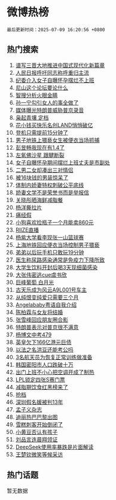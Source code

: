 # 微博热榜

`最后更新时间：2025-07-09 16:20:56 +0800`

## 热门搜索

1. [谱写三晋大地推进中国式现代化新篇章](https://m.weibo.cn/search?containerid=100103type%3D1%26t%3D10%26q%3D%23%E8%B0%B1%E5%86%99%E4%B8%89%E6%99%8B%E5%A4%A7%E5%9C%B0%E6%8E%A8%E8%BF%9B%E4%B8%AD%E5%9B%BD%E5%BC%8F%E7%8E%B0%E4%BB%A3%E5%8C%96%E6%96%B0%E7%AF%87%E7%AB%A0%23&stream_entry_id=51&isnewpage=1&extparam=seat%3D1%26q%3D%2523%25E8%25B0%25B1%25E5%2586%2599%25E4%25B8%2589%25E6%2599%258B%25E5%25A4%25A7%25E5%259C%25B0%25E6%258E%25A8%25E8%25BF%259B%25E4%25B8%25AD%25E5%259B%25BD%25E5%25BC%258F%25E7%258E%25B0%25E4%25BB%25A3%25E5%258C%2596%25E6%2596%25B0%25E7%25AF%2587%25E7%25AB%25A0%2523%26cate%3D10103%26filter_type%3Drealtimehot%26dgr%3D0%26pos%3D0%26stream_entry_id%3D51%26c_type%3D51%26display_time%3D1752049254%26pre_seqid%3D17520492547470359114885)
1. [人民日报呼吁同志称呼重归主流](https://m.weibo.cn/search?containerid=100103type%3D1%26t%3D10%26q%3D%23%E4%BA%BA%E6%B0%91%E6%97%A5%E6%8A%A5%E5%91%BC%E5%90%81%E5%90%8C%E5%BF%97%E7%A7%B0%E5%91%BC%E9%87%8D%E5%BD%92%E4%B8%BB%E6%B5%81%23&stream_entry_id=31&isnewpage=1&extparam=seat%3D1%26band_rank%3D1%26dgr%3D0%26filter_type%3Drealtimehot%26c_type%3D31%26pos%3D0%26cate%3D5001%26realpos%3D1%26stream_entry_id%3D31%26q%3D%2523%25E4%25BA%25BA%25E6%25B0%2591%25E6%2597%25A5%25E6%258A%25A5%25E5%2591%25BC%25E5%2590%2581%25E5%2590%258C%25E5%25BF%2597%25E7%25A7%25B0%25E5%2591%25BC%25E9%2587%258D%25E5%25BD%2592%25E4%25B8%25BB%25E6%25B5%2581%2523%26flag%3D1%26lcate%3D5001%26display_time%3D1752049254%26pre_seqid%3D17520492547470359114885)
1. [纪委介入女子自曝怀孕摆烂不上班](https://m.weibo.cn/search?containerid=100103type%3D1%26t%3D10%26q%3D%23%E7%BA%AA%E5%A7%94%E4%BB%8B%E5%85%A5%E5%A5%B3%E5%AD%90%E8%87%AA%E6%9B%9D%E6%80%80%E5%AD%95%E6%91%86%E7%83%82%E4%B8%8D%E4%B8%8A%E7%8F%AD%23&stream_entry_id=31&isnewpage=1&extparam=seat%3D1%26band_rank%3D2%26dgr%3D0%26filter_type%3Drealtimehot%26c_type%3D31%26pos%3D1%26cate%3D5001%26realpos%3D2%26stream_entry_id%3D31%26q%3D%2523%25E7%25BA%25AA%25E5%25A7%2594%25E4%25BB%258B%25E5%2585%25A5%25E5%25A5%25B3%25E5%25AD%2590%25E8%2587%25AA%25E6%259B%259D%25E6%2580%2580%25E5%25AD%2595%25E6%2591%2586%25E7%2583%2582%25E4%25B8%258D%25E4%25B8%258A%25E7%258F%25AD%2523%26flag%3D2%26lcate%3D5001%26display_time%3D1752049254%26pre_seqid%3D17520492547470359114885)
1. [尼山这个论坛要论什么](https://m.weibo.cn/search?containerid=100103type%3D1%26t%3D10%26q%3D%23%E5%B0%BC%E5%B1%B1%E8%BF%99%E4%B8%AA%E8%AE%BA%E5%9D%9B%E8%A6%81%E8%AE%BA%E4%BB%80%E4%B9%88%23&stream_entry_id=31&isnewpage=1&extparam=seat%3D1%26band_rank%3D3%26dgr%3D0%26filter_type%3Drealtimehot%26c_type%3D31%26pos%3D2%26cate%3D5001%26realpos%3D3%26stream_entry_id%3D31%26q%3D%2523%25E5%25B0%25BC%25E5%25B1%25B1%25E8%25BF%2599%25E4%25B8%25AA%25E8%25AE%25BA%25E5%259D%259B%25E8%25A6%2581%25E8%25AE%25BA%25E4%25BB%2580%25E4%25B9%2588%2523%26flag%3D0%26lcate%3D5001%26display_time%3D1752049254%26pre_seqid%3D17520492547470359114885)
1. [智搜分析火眼金睛](https://m.weibo.cn/search?containerid=100103type%3D1%26t%3D10%26q%3D%23%E6%99%BA%E6%90%9C%E5%88%86%E6%9E%90%E7%81%AB%E7%9C%BC%E9%87%91%E7%9D%9B%23&stream_entry_id=31&isnewpage=1&extparam=seat%3D1%26q%3D%2523%25E6%2599%25BA%25E6%2590%259C%25E5%2588%2586%25E6%259E%2590%25E7%2581%25AB%25E7%259C%25BC%25E9%2587%2591%25E7%259D%259B%2523%26dgr%3D0%26pos%3D3%26is_ad_pos%3D1%26c_type%3D31%26cate%3D5001%26lcate%3D5001%26adid%3D293244%26filter_type%3Drealtimehot%26stream_entry_id%3D31%26band_rank%3D4%26display_time%3D1752049254%26pre_seqid%3D17520492547470359114885)
1. [孙一宁勾引女人的事全做了](https://m.weibo.cn/search?containerid=100103type%3D1%26t%3D10%26q%3D%23%E5%AD%99%E4%B8%80%E5%AE%81%E5%8B%BE%E5%BC%95%E5%A5%B3%E4%BA%BA%E7%9A%84%E4%BA%8B%E5%85%A8%E5%81%9A%E4%BA%86%23&stream_entry_id=31&isnewpage=1&extparam=seat%3D1%26band_rank%3D4%26dgr%3D0%26filter_type%3Drealtimehot%26c_type%3D31%26pos%3D4%26cate%3D5001%26realpos%3D4%26stream_entry_id%3D31%26q%3D%2523%25E5%25AD%2599%25E4%25B8%2580%25E5%25AE%2581%25E5%258B%25BE%25E5%25BC%2595%25E5%25A5%25B3%25E4%25BA%25BA%25E7%259A%2584%25E4%25BA%258B%25E5%2585%25A8%25E5%2581%259A%25E4%25BA%2586%2523%26flag%3D2%26lcate%3D5001%26display_time%3D1752049254%26pre_seqid%3D17520492547470359114885)
1. [媒体曝光特朗普威胁普京录音](https://m.weibo.cn/search?containerid=100103type%3D1%26t%3D10%26q%3D%23%E5%AA%92%E4%BD%93%E6%9B%9D%E5%85%89%E7%89%B9%E6%9C%97%E6%99%AE%E5%A8%81%E8%83%81%E6%99%AE%E4%BA%AC%E5%BD%95%E9%9F%B3%23&stream_entry_id=31&isnewpage=1&extparam=seat%3D1%26band_rank%3D5%26dgr%3D0%26filter_type%3Drealtimehot%26c_type%3D31%26pos%3D5%26cate%3D5001%26realpos%3D5%26stream_entry_id%3D31%26q%3D%2523%25E5%25AA%2592%25E4%25BD%2593%25E6%259B%259D%25E5%2585%2589%25E7%2589%25B9%25E6%259C%2597%25E6%2599%25AE%25E5%25A8%2581%25E8%2583%2581%25E6%2599%25AE%25E4%25BA%25AC%25E5%25BD%2595%25E9%259F%25B3%2523%26flag%3D1%26lcate%3D5001%26display_time%3D1752049254%26pre_seqid%3D17520492547470359114885)
1. [枭起青壤 定档](https://m.weibo.cn/search?containerid=100103type%3D1%26t%3D10%26q%3D%E6%9E%AD%E8%B5%B7%E9%9D%92%E5%A3%A4+%E5%AE%9A%E6%A1%A3&stream_entry_id=31&isnewpage=1&extparam=seat%3D1%26band_rank%3D6%26dgr%3D0%26filter_type%3Drealtimehot%26c_type%3D31%26pos%3D6%26cate%3D5001%26realpos%3D6%26stream_entry_id%3D31%26q%3D%25E6%259E%25AD%25E8%25B5%25B7%25E9%259D%2592%25E5%25A3%25A4%2520%25E5%25AE%259A%25E6%25A1%25A3%26flag%3D1%26lcate%3D5001%26display_time%3D1752049254%26pre_seqid%3D17520492547470359114885)
1. [花小钱买快乐名创LAND悄悄破亿](https://m.weibo.cn/search?containerid=100103type%3D1%26t%3D10%26q%3D%23%E8%8A%B1%E5%B0%8F%E9%92%B1%E4%B9%B0%E5%BF%AB%E4%B9%90%E5%90%8D%E5%88%9BLAND%E6%82%84%E6%82%84%E7%A0%B4%E4%BA%BF%23&stream_entry_id=31&isnewpage=1&extparam=seat%3D1%26band_rank%3D7%26dgr%3D0%26filter_type%3Drealtimehot%26is_ad_pos%3D1%26c_type%3D31%26q%3D%2523%25E8%258A%25B1%25E5%25B0%258F%25E9%2592%25B1%25E4%25B9%25B0%25E5%25BF%25AB%25E4%25B9%2590%25E5%2590%258D%25E5%2588%259BLAND%25E6%2582%2584%25E6%2582%2584%25E7%25A0%25B4%25E4%25BA%25BF%2523%26cate%3D5001%26topic_ad%3D1%26stream_entry_id%3D31%26adid%3D293228%26lcate%3D5001%26pos%3D7%26display_time%3D1752049254%26pre_seqid%3D17520492547470359114885)
1. [登机只需提前15分钟了](https://m.weibo.cn/search?containerid=100103type%3D1%26t%3D10%26q%3D%23%E7%99%BB%E6%9C%BA%E5%8F%AA%E9%9C%80%E6%8F%90%E5%89%8D15%E5%88%86%E9%92%9F%E4%BA%86%23&stream_entry_id=31&isnewpage=1&extparam=seat%3D1%26band_rank%3D7%26dgr%3D0%26filter_type%3Drealtimehot%26c_type%3D31%26pos%3D8%26cate%3D5001%26realpos%3D7%26stream_entry_id%3D31%26q%3D%2523%25E7%2599%25BB%25E6%259C%25BA%25E5%258F%25AA%25E9%259C%2580%25E6%258F%2590%25E5%2589%258D15%25E5%2588%2586%25E9%2592%259F%25E4%25BA%2586%2523%26flag%3D0%26lcate%3D5001%26display_time%3D1752049254%26pre_seqid%3D17520492547470359114885)
1. [男子地铁上猥亵女生被便衣当场抓捕](https://m.weibo.cn/search?containerid=100103type%3D1%26t%3D10%26q%3D%23%E7%94%B7%E5%AD%90%E5%9C%B0%E9%93%81%E4%B8%8A%E7%8C%A5%E4%BA%B5%E5%A5%B3%E7%94%9F%E8%A2%AB%E4%BE%BF%E8%A1%A3%E5%BD%93%E5%9C%BA%E6%8A%93%E6%8D%95%23&stream_entry_id=31&isnewpage=1&extparam=seat%3D1%26band_rank%3D8%26dgr%3D0%26filter_type%3Drealtimehot%26c_type%3D31%26pos%3D9%26cate%3D5001%26realpos%3D8%26stream_entry_id%3D31%26q%3D%2523%25E7%2594%25B7%25E5%25AD%2590%25E5%259C%25B0%25E9%2593%2581%25E4%25B8%258A%25E7%258C%25A5%25E4%25BA%25B5%25E5%25A5%25B3%25E7%2594%259F%25E8%25A2%25AB%25E4%25BE%25BF%25E8%25A1%25A3%25E5%25BD%2593%25E5%259C%25BA%25E6%258A%2593%25E6%258D%2595%2523%26flag%3D0%26lcate%3D5001%26display_time%3D1752049254%26pre_seqid%3D17520492547470359114885)
1. [彭昱畅我现在有1.4了](https://m.weibo.cn/search?containerid=100103type%3D1%26t%3D10%26q%3D%E5%BD%AD%E6%98%B1%E7%95%85%E6%88%91%E7%8E%B0%E5%9C%A8%E6%9C%891.4%E4%BA%86&stream_entry_id=31&isnewpage=1&extparam=seat%3D1%26band_rank%3D9%26dgr%3D0%26filter_type%3Drealtimehot%26c_type%3D31%26pos%3D10%26cate%3D5001%26realpos%3D9%26stream_entry_id%3D31%26q%3D%25E5%25BD%25AD%25E6%2598%25B1%25E7%2595%2585%25E6%2588%2591%25E7%258E%25B0%25E5%259C%25A8%25E6%259C%25891.4%25E4%25BA%2586%26flag%3D2%26lcate%3D5001%26display_time%3D1752049254%26pre_seqid%3D17520492547470359114885)
1. [左氧佛沙星 跟腱断裂](https://m.weibo.cn/search?containerid=100103type%3D1%26t%3D10%26q%3D%E5%B7%A6%E6%B0%A7%E4%BD%9B%E6%B2%99%E6%98%9F+%E8%B7%9F%E8%85%B1%E6%96%AD%E8%A3%82&stream_entry_id=31&isnewpage=1&extparam=seat%3D1%26band_rank%3D10%26dgr%3D0%26filter_type%3Drealtimehot%26c_type%3D31%26pos%3D11%26cate%3D5001%26realpos%3D10%26stream_entry_id%3D31%26q%3D%25E5%25B7%25A6%25E6%25B0%25A7%25E4%25BD%259B%25E6%25B2%2599%25E6%2598%259F%2520%25E8%25B7%259F%25E8%2585%25B1%25E6%2596%25AD%25E8%25A3%2582%26flag%3D1%26lcate%3D5001%26display_time%3D1752049254%26pre_seqid%3D17520492547470359114885)
1. [女子自曝怀孕期间摆烂上班丈夫是市副处](https://m.weibo.cn/search?containerid=100103type%3D1%26t%3D10%26q%3D%23%E5%A5%B3%E5%AD%90%E8%87%AA%E6%9B%9D%E6%80%80%E5%AD%95%E6%9C%9F%E9%97%B4%E6%91%86%E7%83%82%E4%B8%8A%E7%8F%AD%E4%B8%88%E5%A4%AB%E6%98%AF%E5%B8%82%E5%89%AF%E5%A4%84%23&stream_entry_id=31&isnewpage=1&extparam=seat%3D1%26band_rank%3D11%26dgr%3D0%26filter_type%3Drealtimehot%26c_type%3D31%26pos%3D12%26cate%3D5001%26realpos%3D11%26stream_entry_id%3D31%26q%3D%2523%25E5%25A5%25B3%25E5%25AD%2590%25E8%2587%25AA%25E6%259B%259D%25E6%2580%2580%25E5%25AD%2595%25E6%259C%259F%25E9%2597%25B4%25E6%2591%2586%25E7%2583%2582%25E4%25B8%258A%25E7%258F%25AD%25E4%25B8%2588%25E5%25A4%25AB%25E6%2598%25AF%25E5%25B8%2582%25E5%2589%25AF%25E5%25A4%2584%2523%26flag%3D2%26lcate%3D5001%26display_time%3D1752049254%26pre_seqid%3D17520492547470359114885)
1. [二男二女却凑出三对情侣](https://m.weibo.cn/search?containerid=100103type%3D1%26t%3D10%26q%3D%E4%BA%8C%E7%94%B7%E4%BA%8C%E5%A5%B3%E5%8D%B4%E5%87%91%E5%87%BA%E4%B8%89%E5%AF%B9%E6%83%85%E4%BE%A3&stream_entry_id=31&isnewpage=1&extparam=seat%3D1%26band_rank%3D12%26dgr%3D0%26filter_type%3Drealtimehot%26c_type%3D31%26pos%3D13%26cate%3D5001%26realpos%3D12%26stream_entry_id%3D31%26q%3D%25E4%25BA%258C%25E7%2594%25B7%25E4%25BA%258C%25E5%25A5%25B3%25E5%258D%25B4%25E5%2587%2591%25E5%2587%25BA%25E4%25B8%2589%25E5%25AF%25B9%25E6%2583%2585%25E4%25BE%25A3%26flag%3D1%26lcate%3D5001%26display_time%3D1752049254%26pre_seqid%3D17520492547470359114885)
1. [被16块钱的男装惊呆了](https://m.weibo.cn/search?containerid=100103type%3D1%26t%3D10%26q%3D%E8%A2%AB16%E5%9D%97%E9%92%B1%E7%9A%84%E7%94%B7%E8%A3%85%E6%83%8A%E5%91%86%E4%BA%86&stream_entry_id=31&isnewpage=1&extparam=seat%3D1%26band_rank%3D13%26dgr%3D0%26filter_type%3Drealtimehot%26c_type%3D31%26pos%3D14%26cate%3D5001%26realpos%3D13%26stream_entry_id%3D31%26q%3D%25E8%25A2%25AB16%25E5%259D%2597%25E9%2592%25B1%25E7%259A%2584%25E7%2594%25B7%25E8%25A3%2585%25E6%2583%258A%25E5%2591%2586%25E4%25BA%2586%26flag%3D1%26lcate%3D5001%26display_time%3D1752049254%26pre_seqid%3D17520492547470359114885)
1. [体制内娇妻特权刺破公平底线](https://m.weibo.cn/search?containerid=100103type%3D1%26t%3D10%26q%3D%23%E4%BD%93%E5%88%B6%E5%86%85%E5%A8%87%E5%A6%BB%E7%89%B9%E6%9D%83%E5%88%BA%E7%A0%B4%E5%85%AC%E5%B9%B3%E5%BA%95%E7%BA%BF%23&stream_entry_id=31&isnewpage=1&extparam=seat%3D1%26band_rank%3D14%26dgr%3D0%26filter_type%3Drealtimehot%26c_type%3D31%26pos%3D15%26cate%3D5001%26realpos%3D14%26stream_entry_id%3D31%26q%3D%2523%25E4%25BD%2593%25E5%2588%25B6%25E5%2586%2585%25E5%25A8%2587%25E5%25A6%25BB%25E7%2589%25B9%25E6%259D%2583%25E5%2588%25BA%25E7%25A0%25B4%25E5%2585%25AC%25E5%25B9%25B3%25E5%25BA%2595%25E7%25BA%25BF%2523%26flag%3D0%26lcate%3D5001%26display_time%3D1752049254%26pre_seqid%3D17520492547470359114885)
1. [娇妻文学不是荣誉书而是举报信](https://m.weibo.cn/search?containerid=100103type%3D1%26t%3D10%26q%3D%23%E5%A8%87%E5%A6%BB%E6%96%87%E5%AD%A6%E4%B8%8D%E6%98%AF%E8%8D%A3%E8%AA%89%E4%B9%A6%E8%80%8C%E6%98%AF%E4%B8%BE%E6%8A%A5%E4%BF%A1%23&stream_entry_id=31&isnewpage=1&extparam=seat%3D1%26band_rank%3D15%26dgr%3D0%26filter_type%3Drealtimehot%26c_type%3D31%26pos%3D16%26cate%3D5001%26realpos%3D15%26stream_entry_id%3D31%26q%3D%2523%25E5%25A8%2587%25E5%25A6%25BB%25E6%2596%2587%25E5%25AD%25A6%25E4%25B8%258D%25E6%2598%25AF%25E8%258D%25A3%25E8%25AA%2589%25E4%25B9%25A6%25E8%2580%258C%25E6%2598%25AF%25E4%25B8%25BE%25E6%258A%25A5%25E4%25BF%25A1%2523%26flag%3D1%26lcate%3D5001%26display_time%3D1752049254%26pre_seqid%3D17520492547470359114885)
1. [关晓彤晒海鲜减脂餐](https://m.weibo.cn/search?containerid=100103type%3D1%26t%3D10%26q%3D%23%E5%85%B3%E6%99%93%E5%BD%A4%E6%99%92%E6%B5%B7%E9%B2%9C%E5%87%8F%E8%84%82%E9%A4%90%23&stream_entry_id=31&isnewpage=1&extparam=seat%3D1%26band_rank%3D16%26dgr%3D0%26filter_type%3Drealtimehot%26c_type%3D31%26pos%3D17%26cate%3D5001%26realpos%3D16%26stream_entry_id%3D31%26q%3D%2523%25E5%2585%25B3%25E6%2599%2593%25E5%25BD%25A4%25E6%2599%2592%25E6%25B5%25B7%25E9%25B2%259C%25E5%2587%258F%25E8%2584%2582%25E9%25A4%2590%2523%26flag%3D1%26lcate%3D5001%26display_time%3D1752049254%26pre_seqid%3D17520492547470359114885)
1. [杨洋撕拉片](https://m.weibo.cn/search?containerid=100103type%3D1%26t%3D10%26q%3D%23%E6%9D%A8%E6%B4%8B%E6%92%95%E6%8B%89%E7%89%87%23&stream_entry_id=31&isnewpage=1&extparam=seat%3D1%26band_rank%3D17%26dgr%3D0%26filter_type%3Drealtimehot%26c_type%3D31%26pos%3D18%26cate%3D5001%26realpos%3D17%26stream_entry_id%3D31%26q%3D%2523%25E6%259D%25A8%25E6%25B4%258B%25E6%2592%2595%25E6%258B%2589%25E7%2589%2587%2523%26flag%3D0%26lcate%3D5001%26display_time%3D1752049254%26pre_seqid%3D17520492547470359114885)
1. [痛经假](https://m.weibo.cn/search?containerid=100103type%3D1%26t%3D10%26q%3D%E7%97%9B%E7%BB%8F%E5%81%87&stream_entry_id=31&isnewpage=1&extparam=seat%3D1%26band_rank%3D18%26dgr%3D0%26filter_type%3Drealtimehot%26c_type%3D31%26pos%3D19%26cate%3D5001%26realpos%3D18%26stream_entry_id%3D31%26q%3D%25E7%2597%259B%25E7%25BB%258F%25E5%2581%2587%26flag%3D1%26lcate%3D5001%26display_time%3D1752049254%26pre_seqid%3D17520492547470359114885)
1. [小狗喜欢捡瓶子一个月能卖860元](https://m.weibo.cn/search?containerid=100103type%3D1%26t%3D10%26q%3D%23%E5%B0%8F%E7%8B%97%E5%96%9C%E6%AC%A2%E6%8D%A1%E7%93%B6%E5%AD%90%E4%B8%80%E4%B8%AA%E6%9C%88%E8%83%BD%E5%8D%96860%E5%85%83%23&stream_entry_id=31&isnewpage=1&extparam=seat%3D1%26band_rank%3D19%26dgr%3D0%26filter_type%3Drealtimehot%26c_type%3D31%26pos%3D20%26cate%3D5001%26realpos%3D19%26stream_entry_id%3D31%26q%3D%2523%25E5%25B0%258F%25E7%258B%2597%25E5%2596%259C%25E6%25AC%25A2%25E6%258D%25A1%25E7%2593%25B6%25E5%25AD%2590%25E4%25B8%2580%25E4%25B8%25AA%25E6%259C%2588%25E8%2583%25BD%25E5%258D%2596860%25E5%2585%2583%2523%26flag%3D0%26lcate%3D5001%26display_time%3D1752049254%26pre_seqid%3D17520492547470359114885)
1. [RIIZE直播](https://m.weibo.cn/search?containerid=100103type%3D1%26t%3D10%26q%3D%23RIIZE%E7%9B%B4%E6%92%AD%23&stream_entry_id=31&isnewpage=1&extparam=seat%3D1%26band_rank%3D20%26dgr%3D0%26filter_type%3Drealtimehot%26c_type%3D31%26pos%3D21%26cate%3D5001%26realpos%3D20%26stream_entry_id%3D31%26q%3D%2523RIIZE%25E7%259B%25B4%25E6%2592%25AD%2523%26flag%3D1%26lcate%3D5001%26display_time%3D1752049254%26pre_seqid%3D17520492547470359114885)
1. [杨紫大学看李现张一山篮球赛](https://m.weibo.cn/search?containerid=100103type%3D1%26t%3D10%26q%3D%E6%9D%A8%E7%B4%AB%E5%A4%A7%E5%AD%A6%E7%9C%8B%E6%9D%8E%E7%8E%B0%E5%BC%A0%E4%B8%80%E5%B1%B1%E7%AF%AE%E7%90%83%E8%B5%9B&stream_entry_id=31&isnewpage=1&extparam=seat%3D1%26band_rank%3D21%26dgr%3D0%26filter_type%3Drealtimehot%26c_type%3D31%26pos%3D22%26cate%3D5001%26realpos%3D21%26stream_entry_id%3D31%26q%3D%25E6%259D%25A8%25E7%25B4%25AB%25E5%25A4%25A7%25E5%25AD%25A6%25E7%259C%258B%25E6%259D%258E%25E7%258E%25B0%25E5%25BC%25A0%25E4%25B8%2580%25E5%25B1%25B1%25E7%25AF%25AE%25E7%2590%2583%25E8%25B5%259B%26flag%3D1%26lcate%3D5001%26display_time%3D1752049254%26pre_seqid%3D17520492547470359114885)
1. [上海地铁回应便衣当场控制男子猥亵](https://m.weibo.cn/search?containerid=100103type%3D1%26t%3D10%26q%3D%23%E4%B8%8A%E6%B5%B7%E5%9C%B0%E9%93%81%E5%9B%9E%E5%BA%94%E4%BE%BF%E8%A1%A3%E5%BD%93%E5%9C%BA%E6%8E%A7%E5%88%B6%E7%94%B7%E5%AD%90%E7%8C%A5%E4%BA%B5%23&stream_entry_id=31&isnewpage=1&extparam=seat%3D1%26band_rank%3D22%26dgr%3D0%26filter_type%3Drealtimehot%26c_type%3D31%26pos%3D23%26cate%3D5001%26realpos%3D22%26stream_entry_id%3D31%26q%3D%2523%25E4%25B8%258A%25E6%25B5%25B7%25E5%259C%25B0%25E9%2593%2581%25E5%259B%259E%25E5%25BA%2594%25E4%25BE%25BF%25E8%25A1%25A3%25E5%25BD%2593%25E5%259C%25BA%25E6%258E%25A7%25E5%2588%25B6%25E7%2594%25B7%25E5%25AD%2590%25E7%258C%25A5%25E4%25BA%25B5%2523%26flag%3D1%26lcate%3D5001%26display_time%3D1752049254%26pre_seqid%3D17520492547470359114885)
1. [弟弟以后玩手机只敢玩19分钟](https://m.weibo.cn/search?containerid=100103type%3D1%26t%3D10%26q%3D%E5%BC%9F%E5%BC%9F%E4%BB%A5%E5%90%8E%E7%8E%A9%E6%89%8B%E6%9C%BA%E5%8F%AA%E6%95%A2%E7%8E%A919%E5%88%86%E9%92%9F&stream_entry_id=31&isnewpage=1&extparam=seat%3D1%26band_rank%3D23%26dgr%3D0%26filter_type%3Drealtimehot%26c_type%3D31%26pos%3D24%26cate%3D5001%26realpos%3D23%26stream_entry_id%3D31%26q%3D%25E5%25BC%259F%25E5%25BC%259F%25E4%25BB%25A5%25E5%2590%258E%25E7%258E%25A9%25E6%2589%258B%25E6%259C%25BA%25E5%258F%25AA%25E6%2595%25A2%25E7%258E%25A919%25E5%2588%2586%25E9%2592%259F%26flag%3D1%26lcate%3D5001%26display_time%3D1752049254%26pre_seqid%3D17520492547470359114885)
1. [医生称尿路感染通常是免疫力下降所致](https://m.weibo.cn/search?containerid=100103type%3D1%26t%3D10%26q%3D%23%E5%8C%BB%E7%94%9F%E7%A7%B0%E5%B0%BF%E8%B7%AF%E6%84%9F%E6%9F%93%E9%80%9A%E5%B8%B8%E6%98%AF%E5%85%8D%E7%96%AB%E5%8A%9B%E4%B8%8B%E9%99%8D%E6%89%80%E8%87%B4%23&stream_entry_id=31&isnewpage=1&extparam=seat%3D1%26band_rank%3D24%26dgr%3D0%26filter_type%3Drealtimehot%26c_type%3D31%26pos%3D25%26cate%3D5001%26realpos%3D24%26stream_entry_id%3D31%26q%3D%2523%25E5%258C%25BB%25E7%2594%259F%25E7%25A7%25B0%25E5%25B0%25BF%25E8%25B7%25AF%25E6%2584%259F%25E6%259F%2593%25E9%2580%259A%25E5%25B8%25B8%25E6%2598%25AF%25E5%2585%258D%25E7%2596%25AB%25E5%258A%259B%25E4%25B8%258B%25E9%2599%258D%25E6%2589%2580%25E8%2587%25B4%2523%26flag%3D1%26lcate%3D5001%26display_time%3D1752049254%26pre_seqid%3D17520492547470359114885)
1. [大学生饮料开封后喝3天现细菌感染](https://m.weibo.cn/search?containerid=100103type%3D1%26t%3D10%26q%3D%23%E5%A4%A7%E5%AD%A6%E7%94%9F%E9%A5%AE%E6%96%99%E5%BC%80%E5%B0%81%E5%90%8E%E5%96%9D3%E5%A4%A9%E7%8E%B0%E7%BB%86%E8%8F%8C%E6%84%9F%E6%9F%93%23&stream_entry_id=31&isnewpage=1&extparam=seat%3D1%26band_rank%3D25%26dgr%3D0%26filter_type%3Drealtimehot%26c_type%3D31%26pos%3D26%26cate%3D5001%26realpos%3D25%26stream_entry_id%3D31%26q%3D%2523%25E5%25A4%25A7%25E5%25AD%25A6%25E7%2594%259F%25E9%25A5%25AE%25E6%2596%2599%25E5%25BC%2580%25E5%25B0%2581%25E5%2590%258E%25E5%2596%259D3%25E5%25A4%25A9%25E7%258E%25B0%25E7%25BB%2586%25E8%258F%258C%25E6%2584%259F%25E6%259F%2593%2523%26flag%3D0%26lcate%3D5001%26display_time%3D1752049254%26pre_seqid%3D17520492547470359114885)
1. [大张伟密逃cue虞书欣](https://m.weibo.cn/search?containerid=100103type%3D1%26t%3D10%26q%3D%23%E5%A4%A7%E5%BC%A0%E4%BC%9F%E5%AF%86%E9%80%83cue%E8%99%9E%E4%B9%A6%E6%AC%A3%23&stream_entry_id=31&isnewpage=1&extparam=seat%3D1%26band_rank%3D26%26dgr%3D0%26filter_type%3Drealtimehot%26c_type%3D31%26pos%3D27%26cate%3D5001%26realpos%3D26%26stream_entry_id%3D31%26q%3D%2523%25E5%25A4%25A7%25E5%25BC%25A0%25E4%25BC%259F%25E5%25AF%2586%25E9%2580%2583cue%25E8%2599%259E%25E4%25B9%25A6%25E6%25AC%25A3%2523%26flag%3D1%26lcate%3D5001%26display_time%3D1752049254%26pre_seqid%3D17520492547470359114885)
1. [巨峰葡萄 白月光](https://m.weibo.cn/search?containerid=100103type%3D1%26t%3D10%26q%3D%E5%B7%A8%E5%B3%B0%E8%91%A1%E8%90%84+%E7%99%BD%E6%9C%88%E5%85%89&stream_entry_id=31&isnewpage=1&extparam=seat%3D1%26band_rank%3D27%26dgr%3D0%26filter_type%3Drealtimehot%26c_type%3D31%26pos%3D28%26cate%3D5001%26realpos%3D27%26stream_entry_id%3D31%26q%3D%25E5%25B7%25A8%25E5%25B3%25B0%25E8%2591%25A1%25E8%2590%2584%2520%25E7%2599%25BD%25E6%259C%2588%25E5%2585%2589%26flag%3D1%26lcate%3D5001%26display_time%3D1752049254%26pre_seqid%3D17520492547470359114885)
1. [古天乐成为风云A9L001号车主](https://m.weibo.cn/search?containerid=100103type%3D1%26t%3D10%26q%3D%23%E5%8F%A4%E5%A4%A9%E4%B9%90%E6%88%90%E4%B8%BA%E9%A3%8E%E4%BA%91A9L001%E5%8F%B7%E8%BD%A6%E4%B8%BB%23&stream_entry_id=31&isnewpage=1&extparam=seat%3D1%26band_rank%3D28%26dgr%3D0%26filter_type%3Drealtimehot%26c_type%3D31%26pos%3D29%26cate%3D5001%26realpos%3D28%26stream_entry_id%3D31%26q%3D%2523%25E5%258F%25A4%25E5%25A4%25A9%25E4%25B9%2590%25E6%2588%2590%25E4%25B8%25BA%25E9%25A3%258E%25E4%25BA%2591A9L001%25E5%258F%25B7%25E8%25BD%25A6%25E4%25B8%25BB%2523%26flag%3D1%26lcate%3D5001%26display_time%3D1752049254%26pre_seqid%3D17520492547470359114885)
1. [从纯恨变纯爱只需要三个月](https://m.weibo.cn/search?containerid=100103type%3D1%26t%3D10%26q%3D%E4%BB%8E%E7%BA%AF%E6%81%A8%E5%8F%98%E7%BA%AF%E7%88%B1%E5%8F%AA%E9%9C%80%E8%A6%81%E4%B8%89%E4%B8%AA%E6%9C%88&stream_entry_id=31&isnewpage=1&extparam=seat%3D1%26band_rank%3D29%26dgr%3D0%26filter_type%3Drealtimehot%26c_type%3D31%26pos%3D30%26cate%3D5001%26realpos%3D29%26stream_entry_id%3D31%26q%3D%25E4%25BB%258E%25E7%25BA%25AF%25E6%2581%25A8%25E5%258F%2598%25E7%25BA%25AF%25E7%2588%25B1%25E5%258F%25AA%25E9%259C%2580%25E8%25A6%2581%25E4%25B8%2589%25E4%25B8%25AA%25E6%259C%2588%26flag%3D1%26lcate%3D5001%26display_time%3D1752049254%26pre_seqid%3D17520492547470359114885)
1. [Angelababy粤语自我介绍](https://m.weibo.cn/search?containerid=100103type%3D1%26t%3D10%26q%3D%23Angelababy%E7%B2%A4%E8%AF%AD%E8%87%AA%E6%88%91%E4%BB%8B%E7%BB%8D%23&stream_entry_id=31&isnewpage=1&extparam=seat%3D1%26band_rank%3D30%26dgr%3D0%26filter_type%3Drealtimehot%26c_type%3D31%26pos%3D31%26cate%3D5001%26realpos%3D30%26stream_entry_id%3D31%26q%3D%2523Angelababy%25E7%25B2%25A4%25E8%25AF%25AD%25E8%2587%25AA%25E6%2588%2591%25E4%25BB%258B%25E7%25BB%258D%2523%26flag%3D1%26lcate%3D5001%26display_time%3D1752049254%26pre_seqid%3D17520492547470359114885)
1. [陈柏霖与女友将结婚](https://m.weibo.cn/search?containerid=100103type%3D1%26t%3D10%26q%3D%23%E9%99%88%E6%9F%8F%E9%9C%96%E4%B8%8E%E5%A5%B3%E5%8F%8B%E5%B0%86%E7%BB%93%E5%A9%9A%23&stream_entry_id=31&isnewpage=1&extparam=seat%3D1%26band_rank%3D31%26dgr%3D0%26filter_type%3Drealtimehot%26c_type%3D31%26pos%3D32%26cate%3D5001%26realpos%3D31%26stream_entry_id%3D31%26q%3D%2523%25E9%2599%2588%25E6%259F%258F%25E9%259C%2596%25E4%25B8%258E%25E5%25A5%25B3%25E5%258F%258B%25E5%25B0%2586%25E7%25BB%2593%25E5%25A9%259A%2523%26flag%3D1%26lcate%3D5001%26display_time%3D1752049254%26pre_seqid%3D17520492547470359114885)
1. [张雪峰回应朋友圈合影](https://m.weibo.cn/search?containerid=100103type%3D1%26t%3D10%26q%3D%23%E5%BC%A0%E9%9B%AA%E5%B3%B0%E5%9B%9E%E5%BA%94%E6%9C%8B%E5%8F%8B%E5%9C%88%E5%90%88%E5%BD%B1%23&stream_entry_id=31&isnewpage=1&extparam=seat%3D1%26band_rank%3D32%26dgr%3D0%26filter_type%3Drealtimehot%26c_type%3D31%26pos%3D33%26cate%3D5001%26realpos%3D32%26stream_entry_id%3D31%26q%3D%2523%25E5%25BC%25A0%25E9%259B%25AA%25E5%25B3%25B0%25E5%259B%259E%25E5%25BA%2594%25E6%259C%258B%25E5%258F%258B%25E5%259C%2588%25E5%2590%2588%25E5%25BD%25B1%2523%26flag%3D1%26lcate%3D5001%26display_time%3D1752049254%26pre_seqid%3D17520492547470359114885)
1. [特朗普表示对普京很不满意](https://m.weibo.cn/search?containerid=100103type%3D1%26t%3D10%26q%3D%23%E7%89%B9%E6%9C%97%E6%99%AE%E8%A1%A8%E7%A4%BA%E5%AF%B9%E6%99%AE%E4%BA%AC%E5%BE%88%E4%B8%8D%E6%BB%A1%E6%84%8F%23&stream_entry_id=31&isnewpage=1&extparam=seat%3D1%26band_rank%3D33%26dgr%3D0%26filter_type%3Drealtimehot%26c_type%3D31%26pos%3D34%26cate%3D5001%26realpos%3D33%26stream_entry_id%3D31%26q%3D%2523%25E7%2589%25B9%25E6%259C%2597%25E6%2599%25AE%25E8%25A1%25A8%25E7%25A4%25BA%25E5%25AF%25B9%25E6%2599%25AE%25E4%25BA%25AC%25E5%25BE%2588%25E4%25B8%258D%25E6%25BB%25A1%25E6%2584%258F%2523%26flag%3D0%26lcate%3D5001%26display_time%3D1752049254%26pre_seqid%3D17520492547470359114885)
1. [杨博文中考479](https://m.weibo.cn/search?containerid=100103type%3D1%26t%3D10%26q%3D%23%E6%9D%A8%E5%8D%9A%E6%96%87%E4%B8%AD%E8%80%83479%23&stream_entry_id=31&isnewpage=1&extparam=seat%3D1%26band_rank%3D34%26dgr%3D0%26filter_type%3Drealtimehot%26c_type%3D31%26pos%3D35%26cate%3D5001%26realpos%3D34%26stream_entry_id%3D31%26q%3D%2523%25E6%259D%25A8%25E5%258D%259A%25E6%2596%2587%25E4%25B8%25AD%25E8%2580%2583479%2523%26flag%3D0%26lcate%3D5001%26display_time%3D1752049254%26pre_seqid%3D17520492547470359114885)
1. [英皇欠下166亿港元巨债](https://m.weibo.cn/search?containerid=100103type%3D1%26t%3D10%26q%3D%23%E8%8B%B1%E7%9A%87%E6%AC%A0%E4%B8%8B166%E4%BA%BF%E6%B8%AF%E5%85%83%E5%B7%A8%E5%80%BA%23&stream_entry_id=31&isnewpage=1&extparam=seat%3D1%26band_rank%3D35%26dgr%3D0%26filter_type%3Drealtimehot%26c_type%3D31%26pos%3D36%26cate%3D5001%26realpos%3D35%26stream_entry_id%3D31%26q%3D%2523%25E8%258B%25B1%25E7%259A%2587%25E6%25AC%25A0%25E4%25B8%258B166%25E4%25BA%25BF%25E6%25B8%25AF%25E5%2585%2583%25E5%25B7%25A8%25E5%2580%25BA%2523%26flag%3D0%26lcate%3D5001%26display_time%3D1752049254%26pre_seqid%3D17520492547470359114885)
1. [以法之名洪豆还能考公吗](https://m.weibo.cn/search?containerid=100103type%3D1%26t%3D10%26q%3D%E4%BB%A5%E6%B3%95%E4%B9%8B%E5%90%8D%E6%B4%AA%E8%B1%86%E8%BF%98%E8%83%BD%E8%80%83%E5%85%AC%E5%90%97&stream_entry_id=31&isnewpage=1&extparam=seat%3D1%26band_rank%3D36%26dgr%3D0%26filter_type%3Drealtimehot%26c_type%3D31%26pos%3D37%26cate%3D5001%26realpos%3D36%26stream_entry_id%3D31%26q%3D%25E4%25BB%25A5%25E6%25B3%2595%25E4%25B9%258B%25E5%2590%258D%25E6%25B4%25AA%25E8%25B1%2586%25E8%25BF%2598%25E8%2583%25BD%25E8%2580%2583%25E5%2585%25AC%25E5%2590%2597%26flag%3D1%26lcate%3D5001%26display_time%3D1752049254%26pre_seqid%3D17520492547470359114885)
1. [3名航天员为恢复正常训练做准备](https://m.weibo.cn/search?containerid=100103type%3D1%26t%3D10%26q%3D%233%E5%90%8D%E8%88%AA%E5%A4%A9%E5%91%98%E4%B8%BA%E6%81%A2%E5%A4%8D%E6%AD%A3%E5%B8%B8%E8%AE%AD%E7%BB%83%E5%81%9A%E5%87%86%E5%A4%87%23&stream_entry_id=31&isnewpage=1&extparam=seat%3D1%26band_rank%3D37%26dgr%3D0%26filter_type%3Drealtimehot%26c_type%3D31%26pos%3D38%26cate%3D5001%26realpos%3D37%26stream_entry_id%3D31%26q%3D%25233%25E5%2590%258D%25E8%2588%25AA%25E5%25A4%25A9%25E5%2591%2598%25E4%25B8%25BA%25E6%2581%25A2%25E5%25A4%258D%25E6%25AD%25A3%25E5%25B8%25B8%25E8%25AE%25AD%25E7%25BB%2583%25E5%2581%259A%25E5%2587%2586%25E5%25A4%2587%2523%26flag%3D1%26lcate%3D5001%26display_time%3D1752049254%26pre_seqid%3D17520492547470359114885)
1. [韩国密阳市人口跌破十万](https://m.weibo.cn/search?containerid=100103type%3D1%26t%3D10%26q%3D%E9%9F%A9%E5%9B%BD%E5%AF%86%E9%98%B3%E5%B8%82%E4%BA%BA%E5%8F%A3%E8%B7%8C%E7%A0%B4%E5%8D%81%E4%B8%87&stream_entry_id=31&isnewpage=1&extparam=seat%3D1%26band_rank%3D38%26dgr%3D0%26filter_type%3Drealtimehot%26c_type%3D31%26pos%3D39%26cate%3D5001%26realpos%3D38%26stream_entry_id%3D31%26q%3D%25E9%259F%25A9%25E5%259B%25BD%25E5%25AF%2586%25E9%2598%25B3%25E5%25B8%2582%25E4%25BA%25BA%25E5%258F%25A3%25E8%25B7%258C%25E7%25A0%25B4%25E5%258D%2581%25E4%25B8%2587%26flag%3D1%26lcate%3D5001%26display_time%3D1752049254%26pre_seqid%3D17520492547470359114885)
1. [出门上班不小心把空调开成了制热](https://m.weibo.cn/search?containerid=100103type%3D1%26t%3D10%26q%3D%E5%87%BA%E9%97%A8%E4%B8%8A%E7%8F%AD%E4%B8%8D%E5%B0%8F%E5%BF%83%E6%8A%8A%E7%A9%BA%E8%B0%83%E5%BC%80%E6%88%90%E4%BA%86%E5%88%B6%E7%83%AD&stream_entry_id=31&isnewpage=1&extparam=seat%3D1%26band_rank%3D39%26dgr%3D0%26filter_type%3Drealtimehot%26c_type%3D31%26pos%3D40%26cate%3D5001%26realpos%3D39%26stream_entry_id%3D31%26q%3D%25E5%2587%25BA%25E9%2597%25A8%25E4%25B8%258A%25E7%258F%25AD%25E4%25B8%258D%25E5%25B0%258F%25E5%25BF%2583%25E6%258A%258A%25E7%25A9%25BA%25E8%25B0%2583%25E5%25BC%2580%25E6%2588%2590%25E4%25BA%2586%25E5%2588%25B6%25E7%2583%25AD%26flag%3D1%26lcate%3D5001%26display_time%3D1752049254%26pre_seqid%3D17520492547470359114885)
1. [LPL锁定四张S赛门票](https://m.weibo.cn/search?containerid=100103type%3D1%26t%3D10%26q%3D%23LPL%E9%94%81%E5%AE%9A%E5%9B%9B%E5%BC%A0S%E8%B5%9B%E9%97%A8%E7%A5%A8%23&stream_entry_id=31&isnewpage=1&extparam=seat%3D1%26band_rank%3D40%26dgr%3D0%26filter_type%3Drealtimehot%26c_type%3D31%26pos%3D41%26cate%3D5001%26realpos%3D40%26stream_entry_id%3D31%26q%3D%2523LPL%25E9%2594%2581%25E5%25AE%259A%25E5%259B%259B%25E5%25BC%25A0S%25E8%25B5%259B%25E9%2597%25A8%25E7%25A5%25A8%2523%26flag%3D0%26lcate%3D5001%26display_time%3D1752049254%26pre_seqid%3D17520492547470359114885)
1. [减脂期饮食红黑榜来了](https://m.weibo.cn/search?containerid=100103type%3D1%26t%3D10%26q%3D%E5%87%8F%E8%84%82%E6%9C%9F%E9%A5%AE%E9%A3%9F%E7%BA%A2%E9%BB%91%E6%A6%9C%E6%9D%A5%E4%BA%86&stream_entry_id=31&isnewpage=1&extparam=seat%3D1%26band_rank%3D41%26dgr%3D0%26filter_type%3Drealtimehot%26c_type%3D31%26pos%3D42%26cate%3D5001%26realpos%3D41%26stream_entry_id%3D31%26q%3D%25E5%2587%258F%25E8%2584%2582%25E6%259C%259F%25E9%25A5%25AE%25E9%25A3%259F%25E7%25BA%25A2%25E9%25BB%2591%25E6%25A6%259C%25E6%259D%25A5%25E4%25BA%2586%26flag%3D1%26lcate%3D5001%26display_time%3D1752049254%26pre_seqid%3D17520492547470359114885)
1. [抢档](https://m.weibo.cn/search?containerid=100103type%3D1%26t%3D10%26q%3D%E6%8A%A2%E6%A1%A3&stream_entry_id=31&isnewpage=1&extparam=seat%3D1%26band_rank%3D42%26dgr%3D0%26filter_type%3Drealtimehot%26c_type%3D31%26pos%3D43%26cate%3D5001%26realpos%3D42%26stream_entry_id%3D31%26q%3D%25E6%258A%25A2%25E6%25A1%25A3%26flag%3D0%26lcate%3D5001%26display_time%3D1752049254%26pre_seqid%3D17520492547470359114885)
1. [深圳假名媛被判13年](https://m.weibo.cn/search?containerid=100103type%3D1%26t%3D10%26q%3D%23%E6%B7%B1%E5%9C%B3%E5%81%87%E5%90%8D%E5%AA%9B%E8%A2%AB%E5%88%A413%E5%B9%B4%23&stream_entry_id=31&isnewpage=1&extparam=seat%3D1%26band_rank%3D43%26dgr%3D0%26filter_type%3Drealtimehot%26c_type%3D31%26pos%3D44%26cate%3D5001%26realpos%3D43%26stream_entry_id%3D31%26q%3D%2523%25E6%25B7%25B1%25E5%259C%25B3%25E5%2581%2587%25E5%2590%258D%25E5%25AA%259B%25E8%25A2%25AB%25E5%2588%25A413%25E5%25B9%25B4%2523%26flag%3D0%26lcate%3D5001%26display_time%3D1752049254%26pre_seqid%3D17520492547470359114885)
1. [孟子义杂志](https://m.weibo.cn/search?containerid=100103type%3D1%26t%3D10%26q%3D%E5%AD%9F%E5%AD%90%E4%B9%89%E6%9D%82%E5%BF%97&stream_entry_id=31&isnewpage=1&extparam=seat%3D1%26band_rank%3D44%26dgr%3D0%26filter_type%3Drealtimehot%26c_type%3D31%26pos%3D45%26cate%3D5001%26realpos%3D44%26stream_entry_id%3D31%26q%3D%25E5%25AD%259F%25E5%25AD%2590%25E4%25B9%2589%25E6%259D%2582%25E5%25BF%2597%26flag%3D0%26lcate%3D5001%26display_time%3D1752049254%26pre_seqid%3D17520492547470359114885)
1. [迪丽热巴巴黎出图](https://m.weibo.cn/search?containerid=100103type%3D1%26t%3D10%26q%3D%E8%BF%AA%E4%B8%BD%E7%83%AD%E5%B7%B4%E5%B7%B4%E9%BB%8E%E5%87%BA%E5%9B%BE&stream_entry_id=31&isnewpage=1&extparam=seat%3D1%26band_rank%3D45%26dgr%3D0%26filter_type%3Drealtimehot%26c_type%3D31%26pos%3D46%26cate%3D5001%26realpos%3D45%26stream_entry_id%3D31%26q%3D%25E8%25BF%25AA%25E4%25B8%25BD%25E7%2583%25AD%25E5%25B7%25B4%25E5%25B7%25B4%25E9%25BB%258E%25E5%2587%25BA%25E5%259B%25BE%26flag%3D0%26lcate%3D5001%26display_time%3D1752049254%26pre_seqid%3D17520492547470359114885)
1. [雪糕刺客开始倒闭了](https://m.weibo.cn/search?containerid=100103type%3D1%26t%3D10%26q%3D%E9%9B%AA%E7%B3%95%E5%88%BA%E5%AE%A2%E5%BC%80%E5%A7%8B%E5%80%92%E9%97%AD%E4%BA%86&stream_entry_id=31&isnewpage=1&extparam=seat%3D1%26band_rank%3D46%26dgr%3D0%26filter_type%3Drealtimehot%26c_type%3D31%26pos%3D47%26cate%3D5001%26realpos%3D46%26stream_entry_id%3D31%26q%3D%25E9%259B%25AA%25E7%25B3%2595%25E5%2588%25BA%25E5%25AE%25A2%25E5%25BC%2580%25E5%25A7%258B%25E5%2580%2592%25E9%2597%25AD%25E4%25BA%2586%26flag%3D0%26lcate%3D5001%26display_time%3D1752049254%26pre_seqid%3D17520492547470359114885)
1. [小黄豆否认有孩子](https://m.weibo.cn/search?containerid=100103type%3D1%26t%3D10%26q%3D%23%E5%B0%8F%E9%BB%84%E8%B1%86%E5%90%A6%E8%AE%A4%E6%9C%89%E5%AD%A9%E5%AD%90%23&stream_entry_id=31&isnewpage=1&extparam=seat%3D1%26band_rank%3D47%26dgr%3D0%26filter_type%3Drealtimehot%26c_type%3D31%26pos%3D48%26cate%3D5001%26realpos%3D47%26stream_entry_id%3D31%26q%3D%2523%25E5%25B0%258F%25E9%25BB%2584%25E8%25B1%2586%25E5%2590%25A6%25E8%25AE%25A4%25E6%259C%2589%25E5%25AD%25A9%25E5%25AD%2590%2523%26flag%3D1%26lcate%3D5001%26display_time%3D1752049254%26pre_seqid%3D17520492547470359114885)
1. [刘品言连晨翔领证](https://m.weibo.cn/search?containerid=100103type%3D1%26t%3D10%26q%3D%23%E5%88%98%E5%93%81%E8%A8%80%E8%BF%9E%E6%99%A8%E7%BF%94%E9%A2%86%E8%AF%81%23&stream_entry_id=31&isnewpage=1&extparam=seat%3D1%26band_rank%3D48%26dgr%3D0%26filter_type%3Drealtimehot%26c_type%3D31%26pos%3D49%26cate%3D5001%26realpos%3D48%26stream_entry_id%3D31%26q%3D%2523%25E5%2588%2598%25E5%2593%2581%25E8%25A8%2580%25E8%25BF%259E%25E6%2599%25A8%25E7%25BF%2594%25E9%25A2%2586%25E8%25AF%2581%2523%26flag%3D1%26lcate%3D5001%26display_time%3D1752049254%26pre_seqid%3D17520492547470359114885)
1. [DeepSeek使用率暴跌是片面解读](https://m.weibo.cn/search?containerid=100103type%3D1%26t%3D10%26q%3D%23DeepSeek%E4%BD%BF%E7%94%A8%E7%8E%87%E6%9A%B4%E8%B7%8C%E6%98%AF%E7%89%87%E9%9D%A2%E8%A7%A3%E8%AF%BB%23&stream_entry_id=31&isnewpage=1&extparam=seat%3D1%26band_rank%3D49%26dgr%3D0%26filter_type%3Drealtimehot%26c_type%3D31%26pos%3D50%26cate%3D5001%26realpos%3D49%26stream_entry_id%3D31%26q%3D%2523DeepSeek%25E4%25BD%25BF%25E7%2594%25A8%25E7%258E%2587%25E6%259A%25B4%25E8%25B7%258C%25E6%2598%25AF%25E7%2589%2587%25E9%259D%25A2%25E8%25A7%25A3%25E8%25AF%25BB%2523%26flag%3D1%26lcate%3D5001%26display_time%3D1752049254%26pre_seqid%3D17520492547470359114885)
1. [王楚钦微笑等候采访](https://m.weibo.cn/search?containerid=100103type%3D1%26t%3D10%26q%3D%E7%8E%8B%E6%A5%9A%E9%92%A6%E5%BE%AE%E7%AC%91%E7%AD%89%E5%80%99%E9%87%87%E8%AE%BF&stream_entry_id=31&isnewpage=1&extparam=seat%3D1%26band_rank%3D50%26dgr%3D0%26filter_type%3Drealtimehot%26c_type%3D31%26pos%3D51%26cate%3D5001%26realpos%3D50%26stream_entry_id%3D31%26q%3D%25E7%258E%258B%25E6%25A5%259A%25E9%2592%25A6%25E5%25BE%25AE%25E7%25AC%2591%25E7%25AD%2589%25E5%2580%2599%25E9%2587%2587%25E8%25AE%25BF%26flag%3D1%26lcate%3D5001%26display_time%3D1752049254%26pre_seqid%3D17520492547470359114885)

## 热门话题

暂无数据
